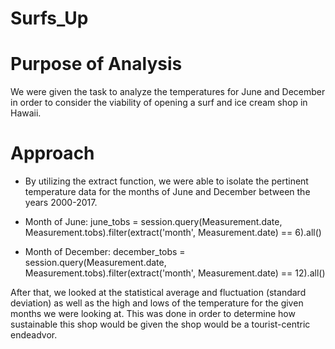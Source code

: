 # Surfs_Up

# Purpose of Analysis
We were given the task to analyze the temperatures for June and December in order to consider the viability of opening a surf and ice cream shop in Hawaii. 

# Approach
- By utilizing the extract function, we were able to isolate the pertinent temperature data for the months of June and December between the years 2000-2017.

- Month of June:
june_tobs = session.query(Measurement.date, Measurement.tobs).filter(extract('month', Measurement.date) == 6).all()

- Month of December:
december_tobs = session.query(Measurement.date, Measurement.tobs).filter(extract('month', Measurement.date) == 12).all()

After that, we looked at the statistical average and fluctuation (standard deviation) as well as the high and lows of the temperature for the given months we were looking at. This was done in order to determine how sustainable this shop would be given the shop would be a tourist-centric endeadvor. 



